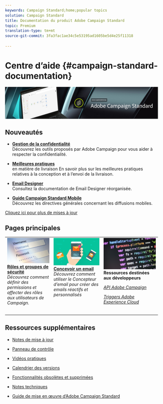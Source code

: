 ```yaml
---
keywords: Campaign Standard;home;popular topics
solution: Campaign Standard
title: Documentation du produit Adobe Campaign Standard
topic: Premium
translation-type: tm+mt
source-git-commit: 3fa3fac1ae34c5e53195ad1605be5d4e25f11318

---
```



# Centre d’aide {#campaign-standard-documentation}

![](start/using/assets/do-not-localize/banner_acs_doc.jpg)

## Nouveautés

* **[Gestion de la confidentialité](https://helpx.adobe.com/campaign/kb/campaign-privacy.html)**<br/>Découvrez les outils proposés par Adobe Campaign pour vous aider à respecter la confidentialité.

* **[Meilleures pratiques](https://helpx.adobe.com/campaign/kb/delivery-best-practices.html)**<br/>en matière de livraison En savoir plus sur les meilleures pratiques relatives à la conception et à l’envoi de la livraison.

* **[Email Designer](designing/using/designing-content-in-adobe-campaign.md)**<br/>Consultez la documentation de Email Designer réorganisée.

* **[Guide Campaign Standard Mobile](https://helpx.adobe.com/campaign/kb/acs-mobile.html)**<br/>Découvrez les directives générales concernant les diffusions mobiles.

[Cliquez ici pour plus de mises à jour](rn/using/documentation-updates.md)

## Pages principales

<table>
<tr>
  <td valign="top">
    <a href="administration/using/about-access-management.md">
      <img alt="Rôles" src="start/using/assets/roles.png"/>
    </a>
    <div>
    <a href="administration/using/about-access-management.md"><strong>Rôles et groupes de sécurité</strong></a>
    </div>
    <em>Découvrez comment définir des permissions et affecter des rôles aux utilisateurs de Campaign.</em>
    <br>
  </td>
  <td valign="top">
    <a href="designing/using/designing-content-in-adobe-campaign.md">
      <img alt="Concepteur" src="start/using/assets/design.png" />
    </a>
    <div>
    <a href="designing/using/designing-content-in-adobe-campaign.md"><strong>Concevoir un email</strong></a>
    </div>
    <em>Découvrez comment utiliser le Concepteur d’email pour créer des emails réactifs et personnalisés</em> <br>
  </td>
  <td valign="top">
       <img alt="Développeurs" src="start/using/assets/dev.png" />
    <div>
    <strong>Ressources destinées aux développeurs</strong>
    </div>
    <p><em><a href="api/using/about-campaign-standard-apis.md">API Adobe Campaign</a></em></p>
    <p><em><a href="integrating/using/about-adobe-experience-cloud-triggers.md">Triggers Adobe Experience Cloud</a></em></p>
    <br>
  </td>
</tr>
</table>


## Ressources supplémentaires

* [Notes de mise à jour](rn/using/release-notes.md)

* [Panneau de contrôle](https://docs.adobe.com/content/help/en/control-panel/using/control-panel-home.html)

* [Vidéos pratiques](https://docs.adobe.com/content/help/en/campaign-learn/campaign-standard-tutorials/overview.html)

* [Calendrier des versions](https://helpx.adobe.com/campaign/kb/acs-release-planning.html)

* [Fonctionnalités obsolètes et supprimées](https://helpx.adobe.com/campaign/kb/acs-deprecated-and-removed-features.html)

* [Notes techniques](https://helpx.adobe.com/campaign/kb/acs-article-list.html)

* [Guide de mise en œuvre d’Adobe Campaign Standard](https://helpx.adobe.com/campaign/kb/campaign-standard-implementation-guide.html)
